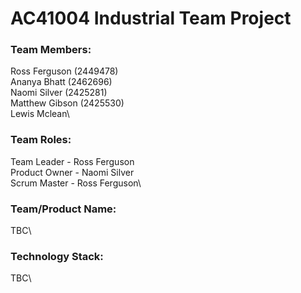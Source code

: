 # AC41004 Industrial Team Project

### Team Members:
Ross Ferguson (2449478)\
Ananya Bhatt (2462696)\
Naomi Silver (2425281)\
Matthew Gibson (2425530)\
Lewis Mclean\

### Team Roles:
Team Leader - Ross Ferguson\
Product Owner - Naomi Silver\
Scrum Master - Ross Ferguson\

### Team/Product Name:
TBC\

### Technology Stack: 
TBC\
